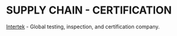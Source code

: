 # SUPPLY CHAIN - CERTIFICATION

[Intertek](https://www.intertek.com/) - Global testing, inspection, and certification company.
